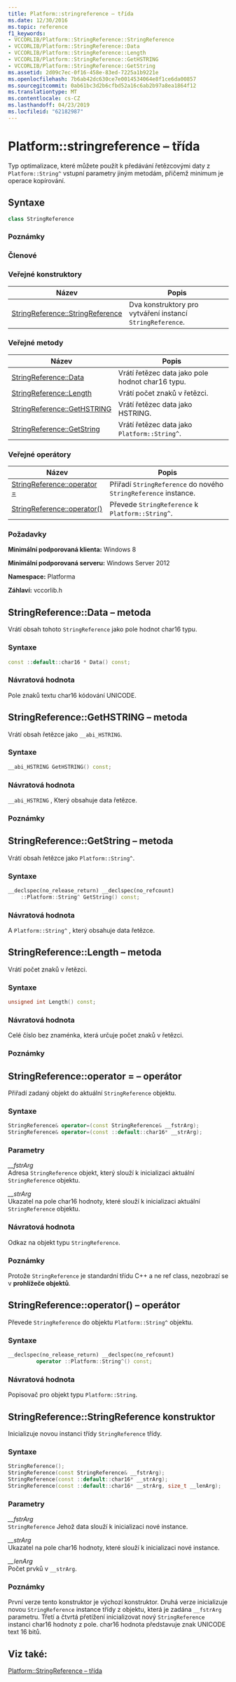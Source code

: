 ```yaml
---
title: Platform::stringreference – třída
ms.date: 12/30/2016
ms.topic: reference
f1_keywords:
- VCCORLIB/Platform::StringReference::StringReference
- VCCORLIB/Platform::StringReference::Data
- VCCORLIB/Platform::StringReference::Length
- VCCORLIB/Platform::StringReference::GetHSTRING
- VCCORLIB/Platform::StringReference::GetString
ms.assetid: 2d09c7ec-0f16-458e-83ed-7225a1b9221e
ms.openlocfilehash: 7b6ab42dc630ce7e0014534064e8f1ce6da00857
ms.sourcegitcommit: 0ab61bc3d2b6cfbd52a16c6ab2b97a8ea1864f12
ms.translationtype: MT
ms.contentlocale: cs-CZ
ms.lasthandoff: 04/23/2019
ms.locfileid: "62182987"
---
```

# <a name="platformstringreference-class"></a>Platform::stringreference – třída

Typ optimalizace, které můžete použít k předávání řetězcovými daty z `Platform::String^` vstupní parametry jiným metodám, přičemž minimum je operace kopírování.

## <a name="syntax"></a>Syntaxe

```cpp
class StringReference
```

### <a name="remarks"></a>Poznámky

### <a name="members"></a>Členové

### <a name="public-constructors"></a>Veřejné konstruktory

|Název|Popis|
|----------|-----------------|
|[StringReference::StringReference](#ctor)|Dva konstruktory pro vytváření instancí `StringReference`.|

### <a name="public-methods"></a>Veřejné metody

|Název|Popis|
|----------|-----------------|
|[StringReference::Data](#data)|Vrátí řetězec data jako pole hodnot char16 typu.|
|[StringReference::Length](#length)|Vrátí počet znaků v řetězci.|
|[StringReference::GetHSTRING](#gethstring)|Vrátí řetězec data jako HSTRING.|
|[StringReference::GetString](#getstring)|Vrátí řetězec data jako `Platform::String^`.|

### <a name="public-operators"></a>Veřejné operátory

|Název|Popis|
|----------|-----------------|
|[StringReference::operator =](#operator-assign)|Přiřadí `StringReference` do nového `StringReference` instance.|
|[StringReference::operator()](#operator-call)|Převede `StringReference` k `Platform::String^`.|

### <a name="requirements"></a>Požadavky

**Minimální podporovaná klienta:** Windows 8

**Minimální podporovaná serveru:** Windows Server 2012

**Namespace:** Platforma

**Záhlaví:** vccorlib.h

## <a name="data"></a>  StringReference::Data – metoda

Vrátí obsah tohoto `StringReference` jako pole hodnot char16 typu.

### <a name="syntax"></a>Syntaxe

```cpp
const ::default::char16 * Data() const;
```

### <a name="return-value"></a>Návratová hodnota

Pole znaků textu char16 kódování UNICODE.

## <a name="gethstring"></a>  StringReference::GetHSTRING – metoda

Vrátí obsah řetězce jako `__abi_HSTRING`.

### <a name="syntax"></a>Syntaxe

```cpp
__abi_HSTRING GetHSTRING() const;
```

### <a name="return-value"></a>Návratová hodnota

`__abi_HSTRING` , Který obsahuje data řetězce.

### <a name="remarks"></a>Poznámky

## <a name="getstring"></a>  StringReference::GetString – metoda

Vrátí obsah řetězce jako `Platform::String^`.

### <a name="syntax"></a>Syntaxe

```cpp
__declspec(no_release_return) __declspec(no_refcount)
    ::Platform::String^ GetString() const;
```

### <a name="return-value"></a>Návratová hodnota

A `Platform::String^` , který obsahuje data řetězce.

## <a name="length"></a>  StringReference::Length – metoda

Vrátí počet znaků v řetězci.

### <a name="syntax"></a>Syntaxe

```cpp
unsigned int Length() const;
```

### <a name="return-value"></a>Návratová hodnota

Celé číslo bez znaménka, která určuje počet znaků v řetězci.

### <a name="remarks"></a>Poznámky

## <a name="operator-assign"></a>  StringReference::operator = – operátor

Přiřadí zadaný objekt do aktuální `StringReference` objektu.

### <a name="syntax"></a>Syntaxe

```cpp
StringReference& operator=(const StringReference& __fstrArg);
StringReference& operator=(const ::default::char16* __strArg);
```

### <a name="parameters"></a>Parametry

*__fstrArg*<br/>
Adresa `StringReference` objekt, který slouží k inicializaci aktuální `StringReference` objektu.

*__strArg*<br/>
Ukazatel na pole char16 hodnoty, které slouží k inicializaci aktuální `StringReference` objektu.

### <a name="return-value"></a>Návratová hodnota

Odkaz na objekt typu `StringReference`.

### <a name="remarks"></a>Poznámky

Protože `StringReference` je standardní třídu C++ a ne ref class, nezobrazí se v **prohlížeče objektů**.

## <a name="operator-call"></a>  StringReference::operator() – operátor

Převede `StringReference` do objektu `Platform::String^` objektu.

### <a name="syntax"></a>Syntaxe

```cpp
__declspec(no_release_return) __declspec(no_refcount)
         operator ::Platform::String^() const;
```

### <a name="return-value"></a>Návratová hodnota

Popisovač pro objekt typu `Platform::String`.

## <a name="ctor"></a>  StringReference::StringReference konstruktor

Inicializuje novou instanci třídy `StringReference` třídy.

### <a name="syntax"></a>Syntaxe

```cpp
StringReference();
StringReference(const StringReference& __fstrArg);
StringReference(const ::default::char16* __strArg);
StringReference(const ::default::char16* __strArg, size_t __lenArg);
```

### <a name="parameters"></a>Parametry

*__fstrArg*<br/>
`StringReference` Jehož data slouží k inicializaci nové instance.

*__strArg*<br/>
Ukazatel na pole char16 hodnoty, které slouží k inicializaci nové instance.

*__lenArg*<br/>
Počet prvků v `__strArg`.

### <a name="remarks"></a>Poznámky

První verze tento konstruktor je výchozí konstruktor. Druhá verze inicializuje novou `StringReference` instance třídy z objektu, která je zadána `__fstrArg` parametru. Třetí a čtvrtá přetížení inicializovat nový `StringReference` instanci char16 hodnoty z pole. char16 hodnota představuje znak UNICODE text 16 bitů.

## <a name="see-also"></a>Viz také:

[Platform::StringReference – třída](../cppcx/platform-stringreference-class.md)
